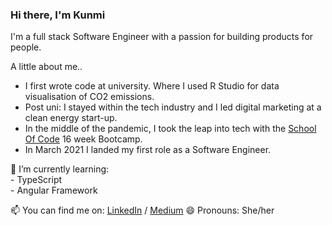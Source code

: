 ### Hi there, I'm Kunmi

I'm a full stack Software Engineer with a passion for building products for people. 

A little about me..
* I first wrote code at university. Where I used R Studio for data visualisation of CO2 emissions.
* Post uni: I stayed within the tech industry and I led digital marketing at a clean energy start-up. 
* In the middle of the pandemic, I took the leap into tech with the [School Of Code](https://www.schoolofcode.co.uk/ "School Of Code Homepage") 16 week Bootcamp.
* In March 2021 I landed my first role as a Software Engineer. 

<!-- 🔭  I’m currently working on:<br/>
      - Working in a team of 4 developers to build a full stack application using TypeScript, React, Firebase. We are building a platform to engorage women to exercise together. <br/> 
      - Building my portfolio website which I wireframed using Figma. You can see my plans [here](https://www.figma.com/file/JSJGnzIgccCPZrK4tx9Iws/Portfolio-Website?node-id=0%3A1) -->
      
🌱  I’m currently learning: <br/> 
      - TypeScript <br/>
      - Angular Framework <br/> 
<!--       - React Testing Library <br/> -->
<!--       - [Postman](https://www.postman.com/company/student-program/) Student Expert course <br/>  -->

📫  You can find me on: [LinkedIn](https://www.linkedin.com/in/kunmi-williams/) / [Medium](https://kumswilliams.medium.com/) 
😄  Pronouns: She/her

<!--
**kumsw/kumsw** is a ✨ _special_ ✨ repository because its `README.md` (this file) appears on your GitHub profile.
- 👯 I’m looking to collaborate on ...
- 🤔 I’m looking for help with ...
- 
- 💬 Ask me about ...
- ⚡ Fun fact: ...



-->
